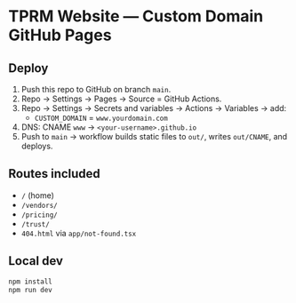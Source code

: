 # TPRM Website — Custom Domain GitHub Pages

## Deploy
1) Push this repo to GitHub on branch `main`.
2) Repo → Settings → Pages → Source = GitHub Actions.
3) Repo → Settings → Secrets and variables → Actions → Variables → add:
   - `CUSTOM_DOMAIN` = `www.yourdomain.com`
4) DNS: CNAME `www` → `<your-username>.github.io`
5) Push to `main` → workflow builds static files to `out/`, writes `out/CNAME`, and deploys.

## Routes included
- `/` (home)
- `/vendors/`
- `/pricing/`
- `/trust/`
- `404.html` via `app/not-found.tsx`

## Local dev
```bash
npm install
npm run dev
```
